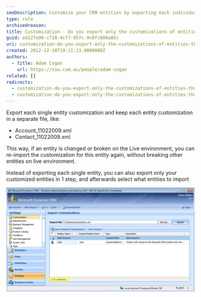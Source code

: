 ```yaml
---
seoDescription: Customize your CRM entities by exporting each individual customization or select what to import, ensuring seamless updates and minimizing impact on live environments.
type: rule
archivedreason:
title: Customization - Do you export only the customizations of entities that you did customize? (CRM 4 only)
guid: ed12fe99-cf18-4cf7-957c-9c0fc808a85c
uri: customization-do-you-export-only-the-customizations-of-entities-that-you-did-customize
created: 2012-12-10T19:11:13.0000000Z
authors:
  - title: Adam Cogan
    url: https://ssw.com.au/people/adam-cogan
related: []
redirects:
  - customization-do-you-export-only-the-customizations-of-entities-that-you-did-customize-crm-4-only
  - customization-do-you-export-only-the-customizations-of-entities-that-you-did-customize-(crm-4-only)
---
```


Export each single entity customization and keep each entity customization in a separate file, like:


- Account_11022009.xml
- Contact_11022009.xml

This way, if an entity is changed or broken on the Live environment, you can re-import the customization for this entity again, without breaking other entities on live environment.

Instead of exporting each single entity, you can also export only your customized entities in 1 step, and afterwards select what entities to import

![Figure: You can select the single customization to import](crm-cus-01.jpg)
